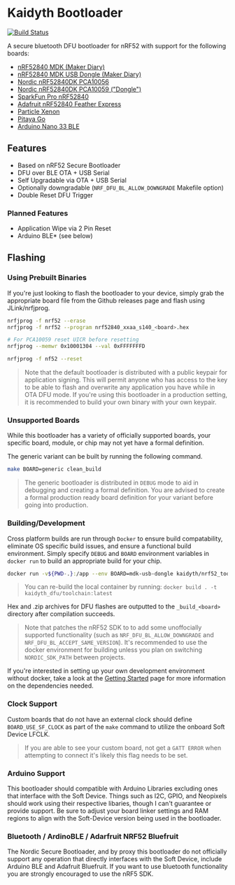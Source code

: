 # Kaidyth Bootloader

[![Build Status](https://drone.erianna.com/api/badges/kaidyth/nrf52_bootloader/status.svg)](https://drone.erianna.com/kaidyth/nrf52_bootloader)

A secure bluetooth DFU bootloader for nRF52 with support for the following boards:

- [nRF52840 MDK (Maker Diary)](https://wiki.makerdiary.com/nrf52840-mdk/)
- [nRF52840 MDK USB Dongle (Maker Diary)](https://wiki.makerdiary.com/nrf52840-mdk-usb-dongle/)
- [Nordic nRF52840DK PCA10056](https://www.nordicsemi.com/Software-and-Tools/Development-Kits/nRF52840-DK)
- [Nordic nRF52840DK PCA10059 ("Dongle")](https://www.nordicsemi.com/Software-and-Tools/Development-Kits/nRF52840-Dongle)
- [SparkFun Pro nRF52840](https://www.sparkfun.com/products/15025)
- [Adafruit nRF52840 Feather Express](https://www.adafruit.com/product/4062)
- [Particle Xenon](https://docs.particle.io/xenon/)
- [Pitaya Go](https://wiki.makerdiary.com/pitaya-go/)
- [Arduino Nano 33 BLE](https://store.arduino.cc/usa/nano-33-ble)

## Features

- Based on nRF52 Secure Bootloader
- DFU over BLE OTA + USB Serial
- Self Upgradable via OTA + USB Serial
- Optionally downgradable (`NRF_DFU_BL_ALLOW_DOWNGRADE` Makefile option)
- Double Reset DFU Trigger

### Planned Features

- Application Wipe via 2 Pin Reset
- Arduino BLE* (see below)

## Flashing

### Using Prebuilt Binaries

If you're just looking to flash the bootloader to your device, simply grab the appropriate board file from the Github releases page and flash using JLink/nrfjprog.

```bash
nrfjprog -f nrf52 --erase
nrfjprog -f nrf52 --program nrf52840_xxaa_s140_<board>.hex

# For PCA10059 reset UICR before resetting
nrfjprog --memwr 0x10001304 --val 0xFFFFFFFD

nrfjprog -f nf52 --reset
```

> Note that the default bootloader is distributed with a public keypair for application signing. This will permit anyone who has access to the key to be able to flash and overwrite any application you have while in OTA DFU mode. If you're using this bootloader in a production setting, it is recommended to build your own binary with your own keypair.

### Unsupported Boards

While this bootloader has a variety of officially supported boards, your specific board, module, or chip may not yet have a formal definition.

The generic variant can be built by running the following command.

```bash
make BOARD=generic clean_build
```

> The generic bootloader is distributed in `DEBUG` mode to aid in debugging and creating a formal definition. You are advised to create a formal production ready board definition for your variant before going into production.

### Building/Development

Cross platform builds are run through `Docker` to ensure build compatability, eliminate OS specific build issues, and ensure a functional build environment. Simply specify `DEBUG` and `BOARD` environment variables in `docker run` to build an appropriate build for your chip.

```bash
docker run -v${PWD-.}:/app --env BOARD=mdk-usb-dongle kaidyth/nrf52_toolchain:latest
```

> You can re-build the local container by running: `docker build . -t kaidyth_dfu/toolchain:latest`

Hex and .zip archives for DFU flashes are outputted to the `_build_<board>` directory after compilation succeeds.

> Note that patches the nRF52 SDK to to add some unoffocially supported functionality (such as `NRF_DFU_BL_ALLOW_DOWNGRADE` and `NRF_DFU_BL_ACCEPT_SAME_VERSION`). It's recommended to use the docker environment for building unless you plan on switching `NORDIC_SDK_PATH` between projects.

If you're interested in setting up your own development environment without docker, take a look at the [Getting Started](https://github.com/charlesportwoodii/kaidyth_nrf52_bootloader/wiki/Getting-Started) page for more information on the dependencies needed.

### Clock Support

Custom boards that do not have an external clock should define `BOARD_USE_SF_CLOCK` as part of the `make` command to utilize the onboard Soft Device LFCLK.

> If you are able to see your custom board, not get a `GATT ERROR` when attempting to connect it's likely this flag needs to be set.

### Arduino Support

This bootloader should compatible with Arduino Libraries excluding ones that interface with the Soft Device. Things such as I2C, GPIO, and Neopixels should work using their respective libaries, though I can't guarantee or provide support. Be sure to adjust your board linker settings and RAM regions to align with the Soft-Device version being used in the bootloader.

### Bluetooth / ArdinoBLE / Adarfruit NRF52 Bluefruit

The Nordic Secure Bootloader, and by proxy this bootloader do not officially support any operation that directly interfaces with the Soft Device, include Arduino BLE and Adafruit Bluefruit. If you want to use bluetooth functionality you are strongly encouraged to use the nRF5 SDK.
